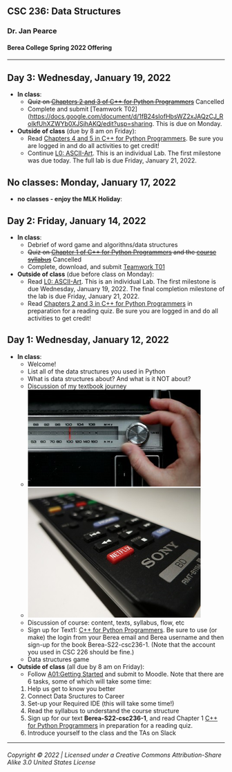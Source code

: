 ## CSC 236: Data Structures
### Dr. Jan Pearce
#### Berea College Spring 2022 Offering

---

## Day 3: Wednesday, January 19, 2022
  - **In class**:
    - ~~Quiz on [Chapters 2 and 3 of C++ for Python Programmers](https://runestone.academy/runestone/assignments/doAssignment?assignment_id=70809)~~ Cancelled
    - Complete and submit [Teamwork T02](https://docs.google.com/document/d/1fB24sIofHbsWZ2xJAQzCJ_RoIkfUhXZWYb0XJSjhAKQ/edit?usp=sharing. This is due on Monday.
  - **Outside of class** (due by 8 am on Friday):
    - Read [Chapters 4 and 5 in C++ for Python Programmers](https://runestone.academy/runestone/assignments/doAssignment?assignment_id=70810). Be sure you are logged in and do all activities to get credit!
    - Continue [L0: ASCII-Art](https://docs.google.com/document/d/14j_z0Q-HcVHP9KLok0PGk6o7U3wKpC7BN_tygccKfK8/edit?usp=sharing). This is an individual Lab. The first milestone was due today. The full lab is due Friday, January 21, 2022.
    
## No classes: Monday, January 17, 2022
  - **no classes - enjoy the MLK Holiday**:

## Day 2: Friday, January 14, 2022
  - **In class**:
    - Debrief of word game and algorithns/data structures
    - ~~Quiz on [Chapter 1 of C++ for Python Programmers](https://runestone.academy/runestone/assignments/doAssignment?assignment_id=92012) and the [course syllabus](https://docs.google.com/document/d/1Imf6aX7ytJAIsAUYsTcDef_ZnTFriFDr3Qy5tMuxq_g/edit?usp=sharing)~~ Cancelled
    - Complete, download, and submit [Teamwork T01](https://docs.google.com/document/d/1Bz1sbwxid1ydkSHaO5nDMpMgzwa29Py6zzTlWGUvBzM/edit?usp=sharing)
  - **Outside of class** (due before class on Monday):
    - Read [L0: ASCII-Art](https://docs.google.com/document/d/14j_z0Q-HcVHP9KLok0PGk6o7U3wKpC7BN_tygccKfK8/edit?usp=sharing). This is an individual Lab. The first milestone is due Wednesday, January 19, 2022. The final completion milestone of the  lab is due Friday, January 21, 2022.
    - Read [Chapters 2 and 3 in C++ for Python Programmers](https://runestone.academy/runestone/assignments/doAssignment?assignment_id=92789) in preparation for a reading quiz. Be sure you are logged in and do all activities to get credit!

## Day 1: Wednesday, January 12, 2022
  - **In class**:
    - Welcome!
    - List all of the data structures you used in Python
    - What is data structures about? And what is it NOT about?
    - Discussion of my textbook journey
    - ![old style car radio tuner](radiotuner.jpg "old style car radio tuner")
    - ![TV remote](remote.jpg "TV remoter")
    - Discussion of course: content, texts, syllabus, flow, etc
    - Sign up for Text1: [C++ for Python Programmers](https://runestone.academy). Be sure to use (or make) the login from your Berea email and Berea username and then sign-up for the book Berea-S22-csc236-1. (Note that the account you used in CSC 226 should be fine.)
    - Data structures game
  - **Outside of class** (all due by 8 am on Friday):
    - Follow [A01:Getting Started](https://docs.google.com/document/d/12iJBToSMk2A1n2mSdAmwKnFEpFVlnLz73ulsyt0htNM/edit?usp=sharing) and submit to Moodle. Note that there are 6 tasks, some of which will take some time:
    1. Help us get to know you better
    2. Connect Data Sructures to Career
    3. Set-up your Required IDE (this will take some time!)
    4. Read the syllabus to understand the course structure
    5. Sign up for our text **Berea-S22-csc236-1**, and read Chapter 1 [C++ for Python Programmers](https://runestone.academy/assignments/doAssignment?assignment_id=92012) in preparation for a reading quiz.
    6. Introduce yourself to the class and the TAs on Slack
    
---
###### Copyright © 2022 | Licensed under a Creative Commons Attribution-Share Alike 3.0 United States License

